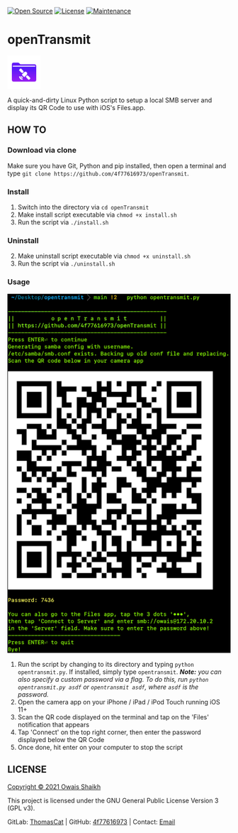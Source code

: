 [![Open Source](https://img.shields.io/badge/Open%20Source-Yes-blue?style=flat&logo=github)](https://opensource.org/)
[![License](https://img.shields.io/badge/License-GPLv3-purple?style=flat&logo=libreoffice)](LICENSE)
[![Maintenance](https://img.shields.io/badge/Maintained-Yes-green.svg?style=flat&logo=symantec)](https://github.com/4f77616973/GetPerms/graphs/commit-activity)
<!--[![Build Status](https://github.com/4f77616973/openTransmit/actions/workflows/main.yml/badge.svg?branch=main)](https://github.com/4f77616973/openTransmit/actions)-->
<!--[![PyPI](https://jitpack.io/v/com.github.4f77616973/GetPerms.svg)](https://jitpack.io/#com.github.4f77616973/GetPerms)-->

# openTransmit

<img src = "openTransmit-icon.png" alt = "openTransmit logo" width = "75dp">

A quick-and-dirty Linux Python script to setup a local SMB server and display its QR Code to use with iOS's Files.app.

## HOW TO

<!--### Via PyPI / pip
Make sure you have Python and pip installed, then open a terminal and type `pip install opentransmit`.-->

### Download via clone

Make sure you have Git, Python and pip installed, then open a terminal and type `git clone https://github.com/4f77616973/openTransmit`.


### Install

1. Switch into the directory via `cd openTransmit` 
2. Make install script executable via `chmod +x install.sh`
3. Run the script via `./install.sh`

### Uninstall

2. Make uninstall script executable via `chmod +x uninstall.sh`
3. Run the script via `./uninstall.sh`

### Usage

<img src = "preview.png" alt = "openTransmit preview">

1. Run the script by changing to its directory and typing `python opentransmit.py`. If installed, simply type `opentransmit`. _**Note:** you can also specify a custom password via a flag. To do this, run `python opentransmit.py asdf` or `opentransmit asdf`, where `asdf` is the password._
2. Open the camera app on your iPhone / iPad / iPod Touch running iOS 11+
3. Scan the QR code displayed on the terminal and tap on the 'Files' notification that appears
4. Tap 'Connect' on the top right corner, then enter the password displayed below the QR Code
5. Once done, hit enter on your computer to stop the script

## LICENSE

[Copyright © 2021 Owais Shaikh](LICENSE)

This project is licensed under the GNU General Public License Version 3 (GPL v3).

GitLab: [ThomasCat](https://gitlab.com/ThomasCat) | GitHub: [4f77616973](https://github.com/4f77616973) | Contact: [Email](mailto://0x4f@tuta.io)

